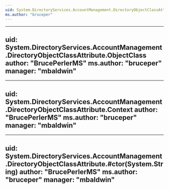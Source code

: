 ```yaml
---
uid: System.DirectoryServices.AccountManagement.DirectoryObjectClassAttribute
ms.author: "bruceper"
---
```


---
uid: System.DirectoryServices.AccountManagement.DirectoryObjectClassAttribute.ObjectClass
author: "BrucePerlerMS"
ms.author: "bruceper"
manager: "mbaldwin"
---

---
uid: System.DirectoryServices.AccountManagement.DirectoryObjectClassAttribute.Context
author: "BrucePerlerMS"
ms.author: "bruceper"
manager: "mbaldwin"
---

---
uid: System.DirectoryServices.AccountManagement.DirectoryObjectClassAttribute.#ctor(System.String)
author: "BrucePerlerMS"
ms.author: "bruceper"
manager: "mbaldwin"
---
